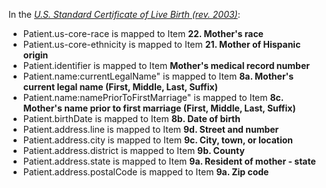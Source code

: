 In the *[U.S. Standard Certificate of Live Birth (rev. 2003)](https://www.cdc.gov/nchs/data/dvs/birth11-03final-ACC.pdf)*:
* Patient.us-core-race is mapped to Item **22. Mother's race**
* Patient.us-core-ethnicity is mapped to Item **21. Mother of Hispanic origin**
* Patient.identifier is mapped to Item **Mother's medical record number**
* Patient.name:currentLegalName" is mapped to Item **8a. Mother's current legal name (First, Middle, Last, Suffix)**
* Patient.name:namePriorToFirstMarriage" is mapped to Item **8c. Mother's name prior to first marriage (First, Middle, Last, Suffix)**
* Patient.birthDate is mapped to Item **8b. Date of birth**
* Patient.address.line is mapped to Item **9d. Street and number**
* Patient.address.city is mapped to Item **9c. City, town, or location**
* Patient.address.district is mapped to Item **9b. County**
* Patient.address.state is mapped to Item **9a. Resident of mother - state**
* Patient.address.postalCode is mapped to Item **9a. Zip code**